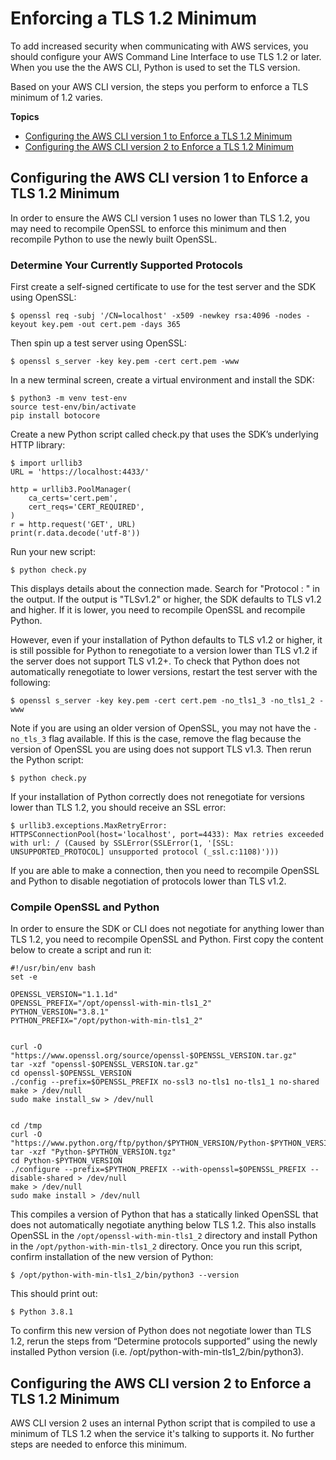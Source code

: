 # Enforcing a TLS 1\.2 Minimum<a name="cli-security-enforcing-tls"></a>

To add increased security when communicating with AWS services, you should configure your AWS Command Line Interface to use TLS 1\.2 or later\. When you use the the AWS CLI, Python is used to set the TLS version\.

Based on your AWS CLI version, the steps you perform to enforce a TLS minimum of 1\.2 varies\.

**Topics**
+ [Configuring the AWS CLI version 1 to Enforce a TLS 1\.2 Minimum](#enforcing-tls-v1)
+ [Configuring the AWS CLI version 2 to Enforce a TLS 1\.2 Minimum](#enforcing-tls-v2)

## Configuring the AWS CLI version 1 to Enforce a TLS 1\.2 Minimum<a name="enforcing-tls-v1"></a>

In order to ensure the AWS CLI version 1 uses no lower than TLS 1\.2, you may need to recompile OpenSSL to enforce this minimum and then recompile Python to use the newly built OpenSSL\. 

### Determine Your Currently Supported Protocols<a name="enforcing-tls-supported"></a>

First create a self\-signed certificate to use for the test server and the SDK using OpenSSL:

```
$ openssl req -subj '/CN=localhost' -x509 -newkey rsa:4096 -nodes -keyout key.pem -out cert.pem -days 365
```

Then spin up a test server using OpenSSL:

```
$ openssl s_server -key key.pem -cert cert.pem -www
```

In a new terminal screen, create a virtual environment and install the SDK:

```
$ python3 -m venv test-env
source test-env/bin/activate
pip install botocore
```

Create a new Python script called check\.py that uses the SDK’s underlying HTTP library:

```
$ import urllib3
URL = 'https://localhost:4433/'

http = urllib3.PoolManager(
    ca_certs='cert.pem',
    cert_reqs='CERT_REQUIRED',
)
r = http.request('GET', URL)
print(r.data.decode('utf-8'))
```

Run your new script:

```
$ python check.py
```

This displays details about the connection made\. Search for "Protocol : " in the output\. If the output is "TLSv1\.2" or higher, the SDK defaults to TLS v1\.2 and higher\. If it is lower, you need to recompile OpenSSL and recompile Python\.

However, even if your installation of Python defaults to TLS v1\.2 or higher, it is still possible for Python to renegotiate to a version lower than TLS v1\.2 if the server does not support TLS v1\.2\+\. To check that Python does not automatically renegotiate to lower versions, restart the test server with the following:

```
$ openssl s_server -key key.pem -cert cert.pem -no_tls1_3 -no_tls1_2 -www
```

Note if you are using an older version of OpenSSL, you may not have the `-no_tls_3` flag available\. If this is the case, remove the flag because the version of OpenSSL you are using does not support TLS v1\.3\. Then rerun the Python script:

```
$ python check.py
```

If your installation of Python correctly does not renegotiate for versions lower than TLS 1\.2, you should receive an SSL error:

```
$ urllib3.exceptions.MaxRetryError: HTTPSConnectionPool(host='localhost', port=4433): Max retries exceeded with url: / (Caused by SSLError(SSLError(1, '[SSL: UNSUPPORTED_PROTOCOL] unsupported protocol (_ssl.c:1108)')))
```

If you are able to make a connection, then you need to recompile OpenSSL and Python to disable negotiation of protocols lower than TLS v1\.2\.

### Compile OpenSSL and Python<a name="enforcing-tls-compile"></a>

 In order to ensure the SDK or CLI does not negotiate for anything lower than TLS 1\.2, you need to recompile OpenSSL and Python\. First copy the content below to create a script and run it:

```
#!/usr/bin/env bash
set -e

OPENSSL_VERSION="1.1.1d"
OPENSSL_PREFIX="/opt/openssl-with-min-tls1_2"
PYTHON_VERSION="3.8.1"
PYTHON_PREFIX="/opt/python-with-min-tls1_2"


curl -O "https://www.openssl.org/source/openssl-$OPENSSL_VERSION.tar.gz"
tar -xzf "openssl-$OPENSSL_VERSION.tar.gz"
cd openssl-$OPENSSL_VERSION
./config --prefix=$OPENSSL_PREFIX no-ssl3 no-tls1 no-tls1_1 no-shared
make > /dev/null
sudo make install_sw > /dev/null


cd /tmp
curl -O "https://www.python.org/ftp/python/$PYTHON_VERSION/Python-$PYTHON_VERSION.tgz"
tar -xzf "Python-$PYTHON_VERSION.tgz"
cd Python-$PYTHON_VERSION
./configure --prefix=$PYTHON_PREFIX --with-openssl=$OPENSSL_PREFIX --disable-shared > /dev/null
make > /dev/null
sudo make install > /dev/null
```

This compiles a version of Python that has a statically linked OpenSSL that does not automatically negotiate anything below TLS 1\.2\. This also installs OpenSSL in the `/opt/openssl-with-min-tls1_2` directory and install Python in the `/opt/python-with-min-tls1_2` directory\. Once you run this script, confirm installation of the new version of Python:

```
$ /opt/python-with-min-tls1_2/bin/python3 --version
```

This should print out:

```
$ Python 3.8.1
```

To confirm this new version of Python does not negotiate lower than TLS 1\.2, rerun the steps from “Determine protocols supported” using the newly installed Python version \(i\.e\. /opt/python\-with\-min\-tls1\_2/bin/python3\)\.

## Configuring the AWS CLI version 2 to Enforce a TLS 1\.2 Minimum<a name="enforcing-tls-v2"></a>

AWS CLI version 2 uses an internal Python script that is compiled to use a minimum of TLS 1\.2 when the service it's talking to supports it\. No further steps are needed to enforce this minimum\.